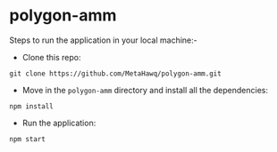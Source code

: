 # polygon-amm

Steps to run the application in your local machine:-
* Clone this repo:
```text
git clone https://github.com/MetaHawq/polygon-amm.git
```
* Move in the `polygon-amm` directory and install all the dependencies:
```text
npm install
```
* Run the application:
```text
npm start
```
